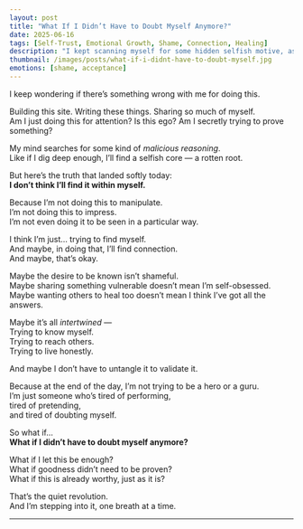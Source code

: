 ```yaml
---
layout: post
title: "What If I Didn’t Have to Doubt Myself Anymore?"
date: 2025-06-16
tags: [Self-Trust, Emotional Growth, Shame, Connection, Healing]
description: "I kept scanning myself for some hidden selfish motive, as if there must be something wrong underneath it all. But what if there’s not?"
thumbnail: /images/posts/what-if-i-didnt-have-to-doubt-myself.jpg
emotions: [shame, acceptance]
---
```


I keep wondering if there’s something wrong with me for doing this.

Building this site. Writing these things. Sharing so much of myself.  
Am I just doing this for attention? Is this ego? Am I secretly trying to prove something?

My mind searches for some kind of *malicious reasoning*.  
Like if I dig deep enough, I’ll find a selfish core — a rotten root.

But here’s the truth that landed softly today:  
**I don’t think I’ll find it within myself.**

Because I’m not doing this to manipulate.  
I’m not doing this to impress.  
I’m not even doing it to be seen in a particular way.

I think I’m just… trying to find myself.  
And maybe, in doing that, I’ll find connection.  
And maybe, that’s okay.

Maybe the desire to be known isn’t shameful.  
Maybe sharing something vulnerable doesn’t mean I’m self-obsessed.  
Maybe wanting others to heal too doesn’t mean I think I’ve got all the answers.

Maybe it’s all *intertwined* —  
Trying to know myself.  
Trying to reach others.  
Trying to live honestly.

And maybe I don’t have to untangle it to validate it.

Because at the end of the day, I’m not trying to be a hero or a guru.  
I’m just someone who’s tired of performing,  
tired of pretending,  
and tired of doubting myself.

So what if…  
**What if I didn’t have to doubt myself anymore?**

What if I let this be enough?  
What if goodness didn’t need to be proven?  
What if this is already worthy, just as it is?

That’s the quiet revolution.  
And I’m stepping into it, one breath at a time.


---